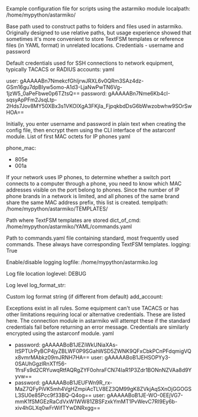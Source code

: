 Example configuration file for scripts using the astarmiko module
localpath: /home/mypython/astarmiko/

Base path used to construct paths to folders and files used in astarmiko. Originally designed to use relative paths, but usage experience showed that sometimes it's more convenient to store TextFSM templates or reference files (in YAML format) in unrelated locations.
Credentials - username and password

Default credentials used for SSH connections to network equipment, typically TACACS or RADIUS accounts:
yaml

user: gAAAAABn7NmekcfGhIjrwJRXL6v0QRm3SAz4dz-GSm16gu7dpBIyw5omo-A1d3-LjaNwPwTN6Vg-1jzW5_0aPeFbwe0p6TZtsQ==
password: gAAAAABn7Nme6Kb4cI-sqsyApPFm2JsqLtp-2Hds7Jov8MY50XBx3s1VKOIXgA3FKjIa_FjpqkbdDsG6bWwzobwhw9SOrSwHOA==

Initially, you enter username and password in plain text when creating the config file, then encrypt them using the CLI interface of the astarconf module.
List of first MAC octets for IP phones
yaml

phone_mac:
- 805e
- 001a

If your network uses IP phones, to determine whether a switch port connects to a computer through a phone, you need to know which MAC addresses visible on the port belong to phones. Since the number of IP phone brands in a network is limited, and all phones of the same brand share the same MAC address prefix, this list is created.
templpath: /home/mypython/astarmiko/TEMPLATES/

Path where TextFSM templates are stored
dict_of_cmd: /home/mypython/astarmiko/YAML/commands.yaml

Path to commands.yaml file containing standard, most frequently used commands. These always have corresponding TextFSM templates.
logging: True

Enable/disable logging
logfile: /home/mypython/astarmiko.log

Log file location
loglevel: DEBUG

Log level
log_format_str:

Custom log format string (if different from default)
add_account:

Exceptions exist in all rules. Some equipment can't use TACACS or has other limitations requiring local or alternative credentials. These are listed here. The connection module in astarmiko will attempt these if the standard credentials fail before returning an error message.
Credentials are similarly encrypted using the astarconf module.
yaml

- password: gAAAAABoB1JEZiWkUNiaXAs-ItSPTUrPyBCP4jyZBLWF0P9SGahWSD5ZWNK9QFxCbkPCnPFdqmigVQx8vmrMAbkz09mJRNH7HA==
  user: gAAAAABoB1JEHSOPYy3-0SAUhGgzlRnXTf56-1frsFs9d2CRYuwqRtfAQRgZYF0ohraFCN74IaR1P3Zdr1BONnNZVAa8d9Yyvw==
- password: gAAAAABoB1JEUFWn9R_rx-MaZ7QFyPiVK5mh4VgHZmpiAcTLV8EZ3QM99gK8ZVkjAqSXnOjGGOGSL3SU0e85Pcc9f33BQ-Q4og==
  user: gAAAAABoB1JE-WO-0EEjVG7-mmK1fSMGEzRaCdVxW1WW81ZBSFzxkYmMT1PvWevC7RI9Ey6b-xiv4hGLXq0wFrWifTYwDNRxgg==
